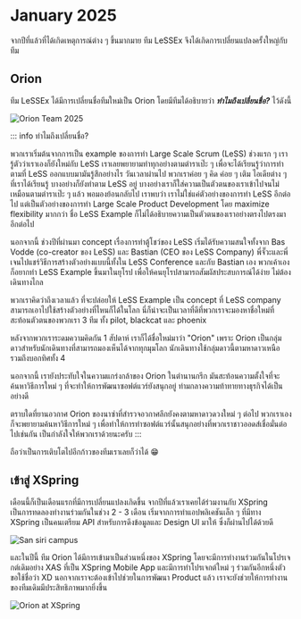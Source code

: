 # January 2025

จากปีที่แล้วที่ได้เกิดเหตุการณ์ต่าง ๆ ขึ้นมากมาย ทีม LeSSEx จึงได้เกิดการเปลี่ยนแปลงครั้งใหญ่กับทีม

## Orion

ทีม LeSSEx ได้มีการเปลี่ยนชื่อทีมใหม่เป็น Orion โดยมีทีมได้อธิบายว่า **_ทำไมถึงเปลี่ยนชื่อ?_** ไว้ดังนี้

![Orion Team 2025](/images/2025/january/20250124_183016.jpg)

::: info ทำไมถึงเปลี่ยนชื่อ?

พวกเราเริ่มต้นจากการเป็น example ของการทำ Large Scale Scrum (LeSS) ช่วงแรก ๆ เรารู้ตัวว่าเราเองก็ยังใหม่กับ LeSS เราเลยพยายามทำทุกอย่างตามตำราเป๊ะ ๆ เพื่อจะได้เรียนรู้ว่าการทำตามที่ LeSS ออกแบบมามันรู้สึกอย่างไร วันเวลาผ่านไป พวกเราค่อย ๆ คิด ค่อย ๆ เติม ไอเดียต่าง ๆ ที่เราได้เรียนรู้ บางอย่างก็ยังทำตาม LeSS อยู่ บางอย่างเราก็ใส่ความเป็นตัวตนของเราเข้าไปจนไม่เหมือนตามตำราเป๊ะ ๆ แล้ว พอมองย้อนกลับไป เราพบว่า เราไม่ใช่แค่ตัวอย่างของการทำ LeSS อีกต่อไป แต่เป็นตัวอย่างของการทำ Large Scale Product Development โดย maximize flexibility มากกว่า ชื่อ LeSS Example ก็ไม่ได้อธิบายความเป็นตัวตนของเราอย่างตรงไปตรงมาอีกต่อไป

นอกจากนี้ ช่วงปีที่ผ่านมา concept เรื่องการทำตู้โชว์ของ LeSS เริ่มได้รับความสนใจทั้งจาก Bas Vodde (co-creator ของ LeSS) และ Bastian (CEO ของ LeSS Company) พี่จั๊วะและพี่เจนไปแชร์วิธีการสร้างตัวอย่างแบบนี้ทั้งใน LeSS Conference และกับ Bastian เอง พวกเค้าเองก็อยากทำ LeSS Example ขึ้นมาในยุโรป เพื่อให้คนยุโรปสามารถสัมผัสประสบการณ์ได้ง่าย ไม่ต้องเดินทางไกล

พวกเราคิดว่าถึงเวลาแล้ว ที่จะปล่อยให้ LeSS Example เป็น concept ที่ LeSS company สามารถเอาไปใช้สร้างตัวอย่างที่ไหนก็ได้ในโลก นี่ก็น่าจะเป็นเวลาที่ดีที่พวกเราจะมองหาชื่อใหม่ที่สะท้อนตัวตนของพวกเรา 3 ทีม ทั้ง pilot, blackcat และ phoenix

หลังจากพวกเราระดมความคิดกัน 1 สัปดาห์ เราก็ได้ชื่อใหม่มาว่า "Orion" เพราะ Orion เป็นกลุ่มดาวสำหรับนักเดินทางที่สามารถมองเห็นได้จากทุกมุมโลก นักเดินทางใช้กลุ่มดาวนี้ตามหาดาวเหนือ รวมถึงบอกทิศทั้ง 4

นอกจากนี้ เรายังประทับใจในความแกร่งกล้าของ Orion ในตำนานกรีก มันสะท้อนความตั้งใจที่จะค้นหาวิธีการใหม่ ๆ ที่จะทำให้การพัฒนาซอฟต์แวร์ยังสนุกอยู่ ท่ามกลางความท้าทายทางธุรกิจได้เป็นอย่างดี

ตราบใดที่ยานอวกาศ Orion ของนาซ่าที่สำรวจอวกาศลึกยังคงตามหาดาวดวงใหม่ ๆ ต่อไป พวกเราเองก็จะพยายามค้นหาวิธีการใหม่ ๆ เพื่อทำให้การทำซอฟต์แวร์นั้นสนุกอย่างที่พวกเราชาวออดส์เชื่อมั่นต่อไปเช่นกัน เป็นกำลังใจให้พวกเราด้วยนะครับ
:::

ถือว่าเป็นการเติบโตไปอีกก้าวของทีมเราเลยก็ว่าได้ 😁

## เข้าสู่ XSpring

เดือนนี้ก็เป็นเดือนแรกที่มีการเปลี่ยนแปลงเกิดขึ้น จากปีที่แล้วเราเคยได้ร่วมงานกับ XSpring เป็นการทดลองทำงานร่วมกันในช่วง 2 - 3 เดือน เริ่มจากการทำแอปพลิเคชันเล็ก ๆ ที่มีทาง XSpring เป็นคนเตรียม API สำหรับการดึงข้อมูลและ Design UI มาให้ ซึ่งก็ผ่านไปได้ด้วยดี

![San siri campus](/images/2025/january/IMG_6637.jpeg)

และในปีนี้ ทีม Orion ได้มีการเข้ามาเป็นส่วนหนึ่งของ XSpring โดยจะมีการทำงานร่วมกันในโปรเจกต์เดิมอย่าง XAS ที่เป็น XSpring Mobile App และมีการทำโปรเจกต์ใหม่ ๆ ร่วมกันอีกหนึ่งตัว ขอใช้ชื่อว่า XD นอกจากเราจะต้องเข้าไปช่วยในการพัฒนา Product แล้ว เราจะยังช่วยให้การทำงานของทีมเดิมมีประสิทธิภาพมากยิ่งขึ้น

![Orion at XSpring](/images/2025/january/IMG_6967.jpeg)
